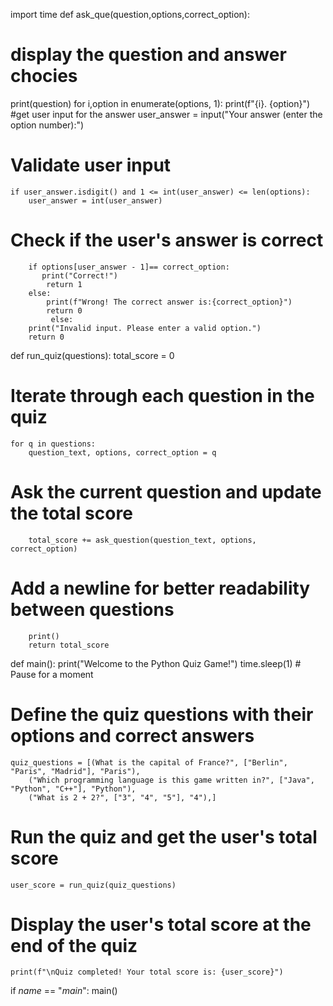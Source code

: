 import time
def ask_que(question,options,correct_option):
# display the question and answer chocies
print(question)
for i,option in enumerate(options, 1):
        print(f"{i}. {option}")
#get user input for  the answer 
    user_answer = input("Your answer (enter the option number):")
# Validate user input
    if user_answer.isdigit() and 1 <= int(user_answer) <= len(options):
        user_answer = int(user_answer)
# Check if the user's answer is correct
        if options[user_answer - 1]== correct_option:
           print("Correct!")
            return 1
        else:
            print(f"Wrong! The correct answer is:{correct_option}")
            return 0
             else:
        print("Invalid input. Please enter a valid option.")
        return 0
def run_quiz(questions):
    total_score = 0
# Iterate through each question in the quiz
    for q in questions:
        question_text, options, correct_option = q
# Ask the current question and update the total score
        total_score += ask_question(question_text, options, correct_option)
# Add a newline for better readability between questions
        print()
        return total_score
def main():
    print("Welcome to the Python Quiz Game!")
    time.sleep(1)  # Pause for a moment
  # Define the quiz questions with their options and correct answers
    quiz_questions = [(What is the capital of France?", ["Berlin", "Paris", "Madrid"], "Paris"),
        ("Which programming language is this game written in?", ["Java", "Python", "C++"], "Python"),
        ("What is 2 + 2?", ["3", "4", "5"], "4"),]
# Run the quiz and get the user's total score
    user_score = run_quiz(quiz_questions)
# Display the user's total score at the end of the quiz
    print(f"\nQuiz completed! Your total score is: {user_score}")
if _name_ == "_main_":
    main()
